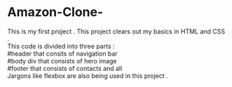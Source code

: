# Amazon-Clone-
This is my first project . This project clears out my basics in HTML and CSS .
<br>
This code is divided into three parts : 
<br>
#header that consits of navigation bar 
<br>
#body div that consists of hero image 
<br>
#footer that consists of contacts and all 
<br>
Jargons like flexbox are also being used in this project .

